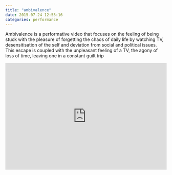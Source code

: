 ```yaml
---
title: "ambivalence"
date: 2015-07-24 12:55:16
categories: performance
---
```


Ambivalence is a performative video that focuses on the feeling of being stuck with the pleasure of forgetting the chaos of daily life by watching TV, desensitisation of the self and deviation from social and political issues. This escape is coupled with the unpleasant feeling of a TV, the agony of loss of time, leaving one in a constant guilt trip

<iframe src="https://player.vimeo.com/video/134396016" frameborder="0" webkitallowfullscreen mozallowfullscreen allowfullscreen style="width: 100%; height:334px"></iframe>
